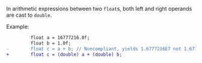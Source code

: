 In arithmetic expressions between two `float`s, both left and right operands are cast to `double`.

Example:
```diff
         float a = 16777216.0f;
         float b = 1.0f;
-        float c = a + b; // Noncompliant, yields 1.6777216E7 not 1.6777217E7
+        float c = (double) a + (double) b;
```
